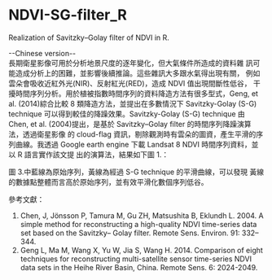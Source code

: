 # NDVI-SG-filter_R
Realization of Savitzky–Golay filter of NDVI in R.





--Chinese version--  
長期衛星影像可用於分析地景尺度的逐年變化，但大氣條件所造成的資料雜 訊可能造成分析上的困難，並影響後續推論。這些雜訊大多跟水氣得出現有關， 例如雲朵會吸收近紅外光(NIR)、反射紅光(RED)，造成 NDVI 值出現間斷性低谷， 干擾時間序列分析。用於植被指數時間序列的資料降造方法有很多型式，Geng, et al. (2014)綜合比較 8 類降造方法，並提出在多數情況下 Savitzky-Golay (S-G) technique 可以得到較佳的降躁效果。Savitzky-Golay (S-G) technique 由 Chen, et al. (2004)提出，是基於 Savitzky–Golay filter 的時間序列降躁演算法，透過衛星影像 的 cloud-flag 資訊，剔除觀測時有雲朵的圖資，產生平滑的序列曲線。我透過 Google earth engine 下載 Landsat 8 NDVI 時間序列資料，並以 R 語言實作該文提 出的演算法，結果如下圖 1.：




圖 3.中藍線為原始序列，黃線為經過 S-G technique 的平滑曲線，可以發現 黃線的數據點整體而言高於原始序列，並有效平滑化數個序列低谷。 
 
參考文獻： 
1. Chen, J, Jönsson P, Tamura M, Gu ZH, Matsushita B, Eklundh L. 2004. A simple method for reconstructing a high-quality NDVI time-series data set based on the Savitzky– Golay filter. Remote Sens. Environ. 91: 332–344. 
2. Geng L, Ma M, Wang X, Yu W, Jia S, Wang H. 2014. Comparison of eight techniques for reconstructing multi-satellite sensor time-series NDVI data sets in the Heihe River Basin, China. Remote Sens. 6: 2024-2049. 

